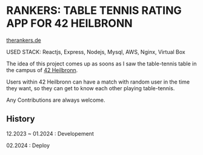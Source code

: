 # RANKERS: TABLE TENNIS RATING APP FOR 42 HEILBRONN

[therankers.de](https://therankers.de)

USED STACK: Reactjs, Express, Nodejs, Mysql, AWS, Nginx, Virtual Box

The idea of this project comes up as soons as I saw the table-tennis table in the campus of [42 Heilbronn](https://www.42heilbronn.de/).

Users within 42 Heilbronn can have a match with random user in the time they want, so they can get to know each other playing table-tennis.

Any Contributions are always welcome.

## History

12.2023 ~ 01.2024 : Developement

02.2024           : Deploy
